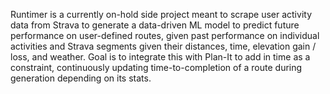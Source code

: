 Runtimer is a currently on-hold side project meant to scrape 
user activity data from Strava to generate a data-driven ML model
to predict future performance on user-defined routes, given 
past performance on individual activities and Strava segments
given their distances, time, elevation gain / loss, and weather.
Goal is to integrate this with Plan-It to add in time as a constraint,
continuously updating time-to-completion of a route during 
generation depending on its stats.


